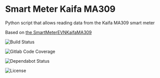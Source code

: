 # Smart Meter Kaifa MA309
Python script that allows reading data from the Kaifa MA309 smart meter

Based on [the SmartMeterEVNKaifaMA309](https://github.com/greenMikeEU/SmartMeterEVNKaifaMA309)

![Build Status](https://github.com/M47784U3R/smart-meter-kaifa-MA309/actions/workflows/python-app.yml/badge.svg)

![Gitlab Code Coverage](https://img.shields.io/gitlab/pipeline-coverage/:M47784U3R/smart-meter-kaifa-MA309)

![Dependabot Status](https://api.dependabot.com/badges/status?host=github&repo=M47784U3R/smart-meter-kaifa-MA309)

![License](https://img.shields.io/github/license/M47784U3R/smart-meter-kaifa-MA309)


